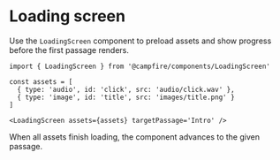 # Loading screen

Use the `LoadingScreen` component to preload assets and show progress before the first passage renders.

```tsx
import { LoadingScreen } from '@campfire/components/LoadingScreen'

const assets = [
  { type: 'audio', id: 'click', src: 'audio/click.wav' },
  { type: 'image', id: 'title', src: 'images/title.png' }
]

<LoadingScreen assets={assets} targetPassage='Intro' />
```

When all assets finish loading, the component advances to the given passage.
